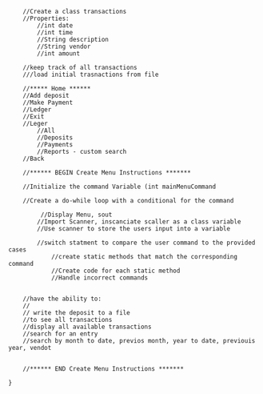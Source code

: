 
        //Create a class transactions
        //Properties:
            //int date
            //int time
            //String description
            //String vendor
            //int amount

        //keep track of all transactions
        ///load initial trasnactions from file

        //***** Home ******
        //Add deposit
        //Make Payment
        //Ledger
        //Exit
        //Leger
            //All
            //Deposits
            //Payments
            //Reports - custom search
        //Back

        //****** BEGIN Create Menu Instructions *******

        //Initialize the command Variable (int mainMenuCommand

        //Create a do-while loop with a conditional for the command

             //Display Menu, sout
            //Import Scanner, inscanciate scaller as a class variable
            //Use scanner to store the users input into a variable

            //switch statment to compare the user command to the provided cases
                //create static methods that match the corresponding command
                //Create code for each static method
                //Handle incorrect commands

       
        //have the ability to:
        // 
        // write the deposit to a file
        //to see all transactions
        //display all available transactions
        //search for an entry
        //search by month to date, previos month, year to date, previouis year, vendot


        //****** END Create Menu Instructions *******

    }

